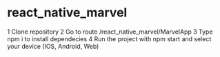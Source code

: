 # react_native_marvel

1 Clone repository
2 Go to route /react_native_marvel/MarvelApp
3 Type npm i to install dependecies
4 Run the project with npm start and select your device (IOS, Android, Web)
